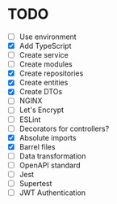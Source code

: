 # TODO

- [ ] Use environment
- [x] Add TypeScript
- [ ] Create service
- [ ] Create modules
- [x] Create repositories
- [x] Create entities
- [x] Create DTOs
- [ ] NGINX
- [ ] Let's Encrypt
- [ ] ESLint
- [ ] Decorators for controllers?
- [x] Absolute imports
- [x] Barrel files
- [ ] Data transformation
- [ ] OpenAPI standard
- [ ] Jest
- [ ] Supertest
- [ ] JWT Authentication

